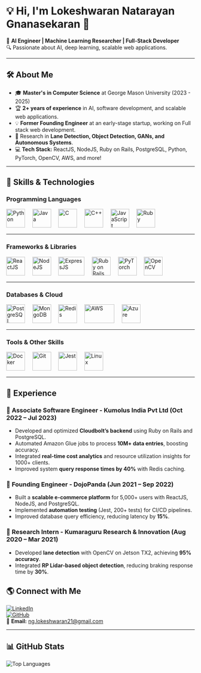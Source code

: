 # 💡 Hi, I'm Lokeshwaran Natarayan Gnanasekaran 👋  

🚀 **AI Engineer | Machine Learning Researcher | Full-Stack Developer**  
🔍 Passionate about AI, deep learning, scalable web applications.  

---

## 🛠 About Me  
- 🎓 **Master's in Computer Science** at George Mason University (2023 - 2025)  
- 🏆 **2+ years of experience** in AI, software development, and scalable web applications.  
- 💡 **Former Founding Engineer** at an early-stage startup, working on Full stack web development.  
- 🔬 Research in **Lane Detection, Object Detection, GANs, and Autonomous Systems**.  
- 💻 **Tech Stack:** ReactJS, NodeJS, Ruby on Rails, PostgreSQL, Python, PyTorch, OpenCV, AWS, and more!    

---

## 🔧 Skills & Technologies  
### **Programming Languages**  
<p align="left">
  <img src="https://cdn.jsdelivr.net/gh/devicons/devicon/icons/python/python-original.svg" alt="Python" width="50" height="50"/> &nbsp;&nbsp;&nbsp;
  <img src="https://cdn.jsdelivr.net/gh/devicons/devicon/icons/java/java-original.svg" alt="Java" width="50" height="50"/> &nbsp;&nbsp;&nbsp;
  <img src="https://cdn.jsdelivr.net/gh/devicons/devicon/icons/c/c-original.svg" alt="C" width="50" height="50"/> &nbsp;&nbsp;&nbsp;
  <img src="https://cdn.jsdelivr.net/gh/devicons/devicon/icons/cplusplus/cplusplus-original.svg" alt="C++" width="50" height="50"/> &nbsp;&nbsp;&nbsp;
  <img src="https://cdn.jsdelivr.net/gh/devicons/devicon/icons/javascript/javascript-original.svg" alt="JavaScript" width="50" height="50"/> &nbsp;&nbsp;&nbsp;
  <img src="https://cdn.jsdelivr.net/gh/devicons/devicon/icons/ruby/ruby-original.svg" alt="Ruby" width="50" height="50"/>
</p>

---

### **Frameworks & Libraries**  
<p align="left">
  <img src="https://cdn.jsdelivr.net/gh/devicons/devicon/icons/react/react-original.svg" alt="ReactJS" width="50" height="50"/> &nbsp;&nbsp;&nbsp;
  <img src="https://cdn.jsdelivr.net/gh/devicons/devicon/icons/nodejs/nodejs-original.svg" alt="NodeJS" width="50" height="50"/> &nbsp;&nbsp;&nbsp;
  <img src="https://cdn.prod.website-files.com/6320125ace536b6ad148eca3/66502d746f57d299fe0e0c31_Image%201-Express.js.webp" alt="ExpressJS" width="70" height="50"/> &nbsp;&nbsp;&nbsp;
  <img src="https://cdn.jsdelivr.net/gh/devicons/devicon/icons/rails/rails-original-wordmark.svg" alt="Ruby on Rails" width="50" height="50"/> &nbsp;&nbsp;&nbsp;
  <img src="https://cdn.jsdelivr.net/gh/devicons/devicon/icons/pytorch/pytorch-original.svg" alt="PyTorch" width="50" height="50"/> &nbsp;&nbsp;&nbsp;
  <img src="https://cdn.jsdelivr.net/gh/devicons/devicon/icons/opencv/opencv-original.svg" alt="OpenCV" width="50" height="50"/>
</p>

---

### **Databases & Cloud**  
<p align="left">
  <img src="https://cdn.jsdelivr.net/gh/devicons/devicon/icons/postgresql/postgresql-original.svg" alt="PostgreSQL" width="50" height="50"/> &nbsp;&nbsp;&nbsp;
  <img src="https://cdn.jsdelivr.net/gh/devicons/devicon/icons/mongodb/mongodb-original.svg" alt="MongoDB" width="50" height="50"/> &nbsp;&nbsp;&nbsp;
  <img src="https://cdn.jsdelivr.net/gh/devicons/devicon/icons/redis/redis-original.svg" alt="Redis" width="50" height="50"/> &nbsp;&nbsp;&nbsp;
  <img src="https://upload.wikimedia.org/wikipedia/commons/9/93/Amazon_Web_Services_Logo.svg" alt="AWS" width="80" height="50"/> &nbsp;&nbsp;&nbsp;
  <img src="https://cdn.jsdelivr.net/gh/devicons/devicon/icons/azure/azure-original.svg" alt="Azure" width="50" height="50"/>
</p>

---

### **Tools & Other Skills**  
<p align="left">
  <img src="https://cdn.jsdelivr.net/gh/devicons/devicon/icons/docker/docker-original.svg" alt="Docker" width="50" height="50"/> &nbsp;&nbsp;&nbsp;
  <img src="https://cdn.jsdelivr.net/gh/devicons/devicon/icons/git/git-original.svg" alt="Git" width="50" height="50"/> &nbsp;&nbsp;&nbsp;
  <img src="https://cdn.jsdelivr.net/gh/devicons/devicon/icons/jest/jest-plain.svg" alt="Jest" width="50" height="50"/> &nbsp;&nbsp;&nbsp;
  <img src="https://cdn.jsdelivr.net/gh/devicons/devicon/icons/linux/linux-original.svg" alt="Linux" width="50" height="50"/> &nbsp;&nbsp;&nbsp;
</p>

---



## 📌 Experience  

### 🔹 **Associate Software Engineer** - Kumolus India Pvt Ltd (Oct 2022 – Jul 2023)  
- Developed and optimized **Cloudbolt’s backend** using Ruby on Rails and PostgreSQL.  
- Automated Amazon Glue jobs to process **10M+ data entries**, boosting accuracy.  
- Integrated **real-time cost analytics** and resource utilization insights for 1000+ clients.  
- Improved system **query response times by 40%** with Redis caching.  

### 🔹 **Founding Engineer** - DojoPanda (Jun 2021 – Sep 2022)  
- Built a **scalable e-commerce platform** for 5,000+ users with ReactJS, NodeJS, and PostgreSQL.  
- Implemented **automation testing** (Jest, 200+ tests) for CI/CD pipelines.  
- Improved database query efficiency, reducing latency by **15%**.  

### 🔹 **Research Intern** - Kumaraguru Research & Innovation (Aug 2020 – Mar 2021)  
- Developed **lane detection** with OpenCV on Jetson TX2, achieving **95% accuracy**.  
- Integrated **RP Lidar-based object detection**, reducing braking response time by **30%**.  


## 🌎 Connect with Me  
[![LinkedIn](https://img.shields.io/badge/-Lokeshwaran%20Natarayan%20Gnanasekaran-blue?style=flat&logo=linkedin&logoColor=white)](https://linkedin.com/in/lokeshwaran-n-g/)  
[![GitHub](https://img.shields.io/badge/-GitHub-black?style=flat&logo=github&logoColor=white)](https://github.com/Lokeshwaran-Gnanasekaran)  
📧 **Email:** ng.lokeshwaran21@gmail.com  

---

## 📊 GitHub Stats  
![Top Languages](https://github-readme-stats.vercel.app/api/top-langs/?username=Lokeshwaran-Gnanasekaran&layout=compact&theme=tokyonight)  
